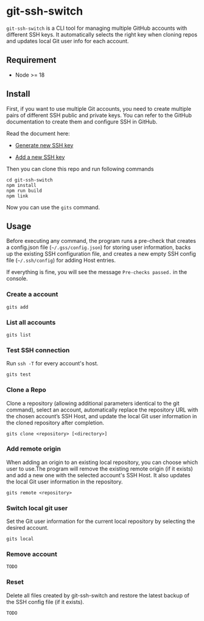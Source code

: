 # git-ssh-switch

`git-ssh-switch` is a CLI tool for managing multiple GitHub accounts with different SSH keys. It automatically selects the right key when cloning repos and updates local Git user info for each account.

## Requirement

- Node >= 18

## Install

First, if you want to use multiple Git accounts, you need to create multiple pairs of different SSH public and private keys. You can refer to the GitHub documentation to create them and configure SSH in GitHub.

Read the document here:

- [Generate new SSH key](https://docs.github.com/en/authentication/connecting-to-github-with-ssh/generating-a-new-ssh-key-and-adding-it-to-the-ssh-agent#adding-your-ssh-key-to-the-ssh-agent)

- [Add a new SSH key](https://docs.github.com/en/authentication/connecting-to-github-with-ssh/adding-a-new-ssh-key-to-your-github-account?tool=webui#about-addition-of-ssh-keys-to-your-account)

Then you can clone this repo and run following commands
```shell
cd git-ssh-switch
npm install
npm run build
npm link
```
Now you can use the `gits` command.

## Usage

Before executing any command, the program runs a pre-check that creates a config.json file (`~/.gss/config.json`) for storing user information, backs up the existing SSH configuration file, and creates a new empty SSH config file (`~/.ssh/config`) for adding Host entries.

If everything is fine, you will see the message `Pre-checks passed.` in the console.

### Create a account

```shell
gits add
```

### List all accounts

```shell
gits list
```

### Test SSH connection

Run `ssh -T` for every account's host.

```shell
gits test
```

### Clone a Repo

Clone a repository (allowing additional parameters identical to the git command), select an account, automatically replace the repository URL with the chosen account’s SSH Host, and update the local Git user information in the cloned repository after completion.

```shell
gits clone <repository> [<directory>]
```

### Add remote origin

When adding an origin to an existing local repository, you can choose which user to use.The program will remove the existing remote origin (if it exists) and add a new one with the selected account's SSH Host. It also updates the local Git user information in the repository.

```shell
gits remote <repository>
```

### Switch local git user

Set the Git user information for the current local repository by selecting the desired account.

```shell
gits local
```

### Remove account

```shell
TODO
```

### Reset

Delete all files created by git-ssh-switch and restore the latest backup of the SSH config file (if it exists).

```shell
TODO
```
